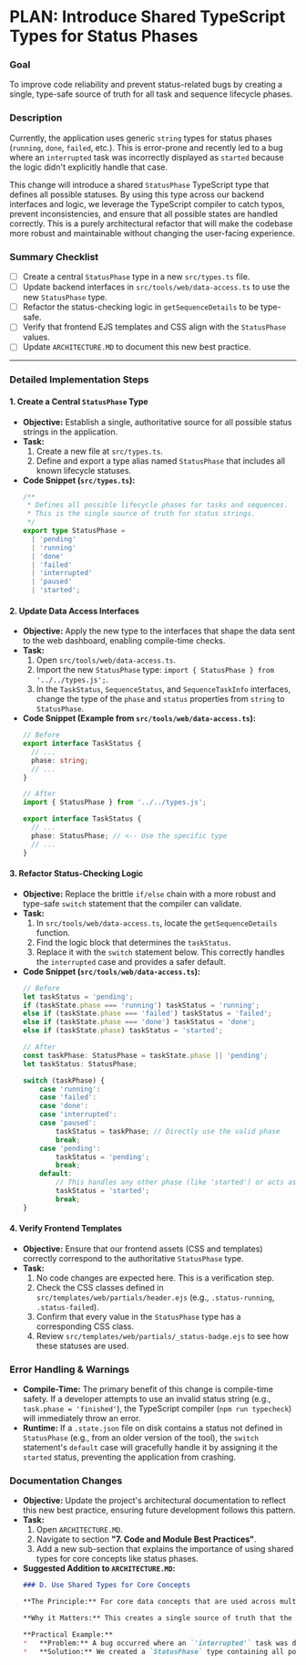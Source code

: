 

# PLAN: Introduce Shared TypeScript Types for Status Phases

### **Goal**
To improve code reliability and prevent status-related bugs by creating a single, type-safe source of truth for all task and sequence lifecycle phases.

### **Description**
Currently, the application uses generic `string` types for status phases (`running`, `done`, `failed`, etc.). This is error-prone and recently led to a bug where an `interrupted` task was incorrectly displayed as `started` because the logic didn't explicitly handle that case.

This change will introduce a shared `StatusPhase` TypeScript type that defines all possible statuses. By using this type across our backend interfaces and logic, we leverage the TypeScript compiler to catch typos, prevent inconsistencies, and ensure that all possible states are handled correctly. This is a purely architectural refactor that will make the codebase more robust and maintainable without changing the user-facing experience.

### **Summary Checklist**
- [ ] Create a central `StatusPhase` type in a new `src/types.ts` file.
- [ ] Update backend interfaces in `src/tools/web/data-access.ts` to use the new `StatusPhase` type.
- [ ] Refactor the status-checking logic in `getSequenceDetails` to be type-safe.
- [ ] Verify that frontend EJS templates and CSS align with the `StatusPhase` values.
- [ ] Update `ARCHITECTURE.MD` to document this new best practice.

---

### **Detailed Implementation Steps**

#### 1. Create a Central `StatusPhase` Type
*   **Objective:** Establish a single, authoritative source for all possible status strings in the application.
*   **Task:**
    1.  Create a new file at `src/types.ts`.
    2.  Define and export a type alias named `StatusPhase` that includes all known lifecycle statuses.
*   **Code Snippet (`src/types.ts`):**
    ```typescript
    /**
     * Defines all possible lifecycle phases for tasks and sequences.
     * This is the single source of truth for status strings.
     */
    export type StatusPhase =
      | 'pending'
      | 'running'
      | 'done'
      | 'failed'
      | 'interrupted'
      | 'paused'
      | 'started';
    ```

#### 2. Update Data Access Interfaces
*   **Objective:** Apply the new type to the interfaces that shape the data sent to the web dashboard, enabling compile-time checks.
*   **Task:**
    1.  Open `src/tools/web/data-access.ts`.
    2.  Import the new `StatusPhase` type: `import { StatusPhase } from '../../types.js';`.
    3.  In the `TaskStatus`, `SequenceStatus`, and `SequenceTaskInfo` interfaces, change the type of the `phase` and `status` properties from `string` to `StatusPhase`.
*   **Code Snippet (Example from `src/tools/web/data-access.ts`):**
    ```typescript
    // Before
    export interface TaskStatus {
      // ...
      phase: string;
      // ...
    }

    // After
    import { StatusPhase } from '../../types.js';

    export interface TaskStatus {
      // ...
      phase: StatusPhase; // <-- Use the specific type
      // ...
    }
    ```

#### 3. Refactor Status-Checking Logic
*   **Objective:** Replace the brittle `if/else` chain with a more robust and type-safe `switch` statement that the compiler can validate.
*   **Task:**
    1.  In `src/tools/web/data-access.ts`, locate the `getSequenceDetails` function.
    2.  Find the logic block that determines the `taskStatus`.
    3.  Replace it with the `switch` statement below. This correctly handles the `interrupted` case and provides a safer default.
*   **Code Snippet (`src/tools/web/data-access.ts`):**
    ```typescript
    // Before
    let taskStatus = 'pending';
    if (taskState.phase === 'running') taskStatus = 'running';
    else if (taskState.phase === 'failed') taskStatus = 'failed';
    else if (taskState.phase === 'done') taskStatus = 'done';
    else if (taskState.phase) taskStatus = 'started';

    // After
    const taskPhase: StatusPhase = taskState.phase || 'pending';
    let taskStatus: StatusPhase;

    switch (taskPhase) {
        case 'running':
        case 'failed':
        case 'done':
        case 'interrupted':
        case 'paused':
            taskStatus = taskPhase; // Directly use the valid phase
            break;
        case 'pending':
            taskStatus = 'pending';
            break;
        default:
            // This handles any other phase (like 'started') or acts as a safe fallback
            taskStatus = 'started';
            break;
    }
    ```

#### 4. Verify Frontend Templates
*   **Objective:** Ensure that our frontend assets (CSS and templates) correctly correspond to the authoritative `StatusPhase` type.
*   **Task:**
    1.  No code changes are expected here. This is a verification step.
    2.  Check the CSS classes defined in `src/templates/web/partials/header.ejs` (e.g., `.status-running`, `.status-failed`).
    3.  Confirm that every value in the `StatusPhase` type has a corresponding CSS class.
    4.  Review `src/templates/web/partials/_status-badge.ejs` to see how these statuses are used.

### **Error Handling & Warnings**
*   **Compile-Time:** The primary benefit of this change is compile-time safety. If a developer attempts to use an invalid status string (e.g., `task.phase = 'finished'`), the TypeScript compiler (`npm run typecheck`) will immediately throw an error.
*   **Runtime:** If a `.state.json` file on disk contains a status not defined in `StatusPhase` (e.g., from an older version of the tool), the `switch` statement's `default` case will gracefully handle it by assigning it the `started` status, preventing the application from crashing.

### **Documentation Changes**
*   **Objective:** Update the project's architectural documentation to reflect this new best practice, ensuring future development follows this pattern.
*   **Task:**
    1.  Open `ARCHITECTURE.MD`.
    2.  Navigate to section **"7. Code and Module Best Practices"**.
    3.  Add a new sub-section that explains the importance of using shared types for core concepts like status phases.
*   **Suggested Addition to `ARCHITECTURE.MD`:**
    ```markdown
    ### D. Use Shared Types for Core Concepts

    **The Principle:** For core data concepts that are used across multiple modules, such as lifecycle statuses ('running', 'done', 'failed'), define them once in a central `src/types.ts` file and import them wherever needed. Avoid using primitive types like `string` for these concepts.

    **Why it Matters:** This creates a single source of truth that the TypeScript compiler can enforce. It eliminates a whole class of bugs related to typos or unhandled states. For example, by defining `type StatusPhase = 'running' | 'done'`, the compiler will immediately flag any code that attempts to set a status to an incorrect value like `'runing'` or `'completed'`.

    **Practical Example:**
    *   **Problem:** A bug occurred where an `'interrupted'` task was displayed as `'started'` because the data-access layer didn't have an explicit check for it and fell back to a generic case.
    *   **Solution:** We created a `StatusPhase` type containing all possible statuses. By applying this type to our interfaces, the compiler would have warned us if a `switch` statement was not exhaustively handling all defined phases, making the logic gap obvious during development.
    ```